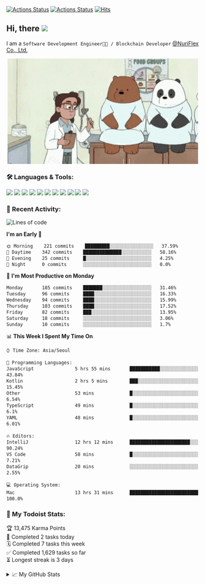 
[![Actions Status](https://github.com/ddok2/ddok2/workflows/Todoist%20Readme/badge.svg)](https://github.com/ddok2/ddok2/actions)
[![Actions Status](https://github.com/ddok2/ddok2/workflows/wakatime-stats/badge.svg)](https://github.com/ddok2/ddok2/actions)
[![Hits](https://hits.seeyoufarm.com/api/count/incr/badge.svg?url=https%3A%2F%2Fgithub.com%2Fddok2&count_bg=%23FF9595&title_bg=%23555555&icon=github.svg&icon_color=%23FFFFFF&title=hits&edge_flat=false)](https://hits.seeyoufarm.com)

<!-- ![visitors](https://visitor-badge.laobi.icu/badge?page_id=ddok2.ddok2) -->
## Hi, there <img src="https://raw.githubusercontent.com/MartinHeinz/MartinHeinz/master/wave.gif" width="25px">

I am a `Software Development Engineer🧑‍💻 / Blockchain Developer` [@NuriFlex Co., Ltd.](https://nuriflex.com)


<p align="center">
<img align="center" alt="GIF" src="img/debugging.gif" />
</p>


### 🛠 Languages & Tools:
<p>
    <img src="https://img.shields.io/badge/go-%2300ADD8.svg?&style=for-the-badge&logo=go&logoColor=white"/>
    <img src="https://img.shields.io/badge/node.js%20-%2343853D.svg?&style=for-the-badge&logo=node.js&logoColor=white"/>
    <img src="https://img.shields.io/badge/javascript%20-%23323330.svg?&style=for-the-badge&logo=javascript&logoColor=%23F7DF1E"/>
    <img src="https://img.shields.io/badge/typescript%20-%23007ACC.svg?&style=for-the-badge&logo=typescript&logoColor=white"/>
    <img src="https://img.shields.io/badge/python%20-%2314354C.svg?&style=for-the-badge&logo=python&logoColor=white"/>
    <img src="https://img.shields.io/badge/react%20-%2320232a.svg?&style=for-the-badge&logo=react&logoColor=%2361DAFB"/>
    <img src="https://img.shields.io/badge/AWS%20-%23FF9900.svg?&style=for-the-badge&logo=amazon-aws&logoColor=white"/>
    <img src="https://img.shields.io/badge/Google%20Cloud%20-%234285F4.svg?&style=for-the-badge&logo=google-cloud&logoColor=white"/>
    <img src="https://img.shields.io/badge/docker%20-%230db7ed.svg?&style=for-the-badge&logo=docker&logoColor=white"/>
    <img src="https://img.shields.io/badge/kubernetes%20-%23326ce5.svg?&style=for-the-badge&logo=kubernetes&logoColor=white"/>
    <img src="https://img.shields.io/badge/ansible%20-%231A1918.svg?&style=for-the-badge&logo=ansible&logoColor=white"/>
</p>

### 🌈 Recent Activity:
<!--START_SECTION:waka-->
![Lines of code](https://img.shields.io/badge/From%20Hello%20World%20I%27ve%20Written-676298%20lines%20of%20code-blue)

**I'm an Early 🐤** 

```text
🌞 Morning    221 commits    █████████░░░░░░░░░░░░░░░░   37.59% 
🌆 Daytime    342 commits    ██████████████░░░░░░░░░░░   58.16% 
🌃 Evening    25 commits     █░░░░░░░░░░░░░░░░░░░░░░░░   4.25% 
🌙 Night      0 commits      ░░░░░░░░░░░░░░░░░░░░░░░░░   0.0%

```
📅 **I'm Most Productive on Monday** 

```text
Monday       185 commits    ███████░░░░░░░░░░░░░░░░░░   31.46% 
Tuesday      96 commits     ████░░░░░░░░░░░░░░░░░░░░░   16.33% 
Wednesday    94 commits     ████░░░░░░░░░░░░░░░░░░░░░   15.99% 
Thursday     103 commits    ████░░░░░░░░░░░░░░░░░░░░░   17.52% 
Friday       82 commits     ███░░░░░░░░░░░░░░░░░░░░░░   13.95% 
Saturday     18 commits     ░░░░░░░░░░░░░░░░░░░░░░░░░   3.06% 
Sunday       10 commits     ░░░░░░░░░░░░░░░░░░░░░░░░░   1.7%

```


📊 **This Week I Spent My Time On** 

```text
⌚︎ Time Zone: Asia/Seoul

💬 Programming Languages: 
JavaScript               5 hrs 55 mins       ███████████░░░░░░░░░░░░░░   43.84% 
Kotlin                   2 hrs 5 mins        ███░░░░░░░░░░░░░░░░░░░░░░   15.45% 
Other                    53 mins             █░░░░░░░░░░░░░░░░░░░░░░░░   6.54% 
TypeScript               49 mins             █░░░░░░░░░░░░░░░░░░░░░░░░   6.1% 
YAML                     48 mins             █░░░░░░░░░░░░░░░░░░░░░░░░   6.01%

🔥 Editors: 
IntelliJ                 12 hrs 12 mins      ██████████████████████░░░   90.24% 
VS Code                  58 mins             █░░░░░░░░░░░░░░░░░░░░░░░░   7.21% 
DataGrip                 20 mins             ░░░░░░░░░░░░░░░░░░░░░░░░░   2.55%

💻 Operating System: 
Mac                      13 hrs 31 mins      █████████████████████████   100.0%

```


<!--END_SECTION:waka-->

### 🚧 My Todoist Stats:
<!-- TODO-IST:START -->
🏆  13,475 Karma Points           
🌸  Completed 2 tasks today           
🗓  Completed 7 tasks this week           
✅  Completed 1,629 tasks so far           
⏳  Longest streak is 3 days
<!-- TODO-IST:END -->

<details>
<summary>📈 My GitHub Stats</summary>
<p align="center"> <img src="https://github-readme-stats.vercel.app/api?username=ddok2&show_icons=true" alt="ddok2" />
</details>
